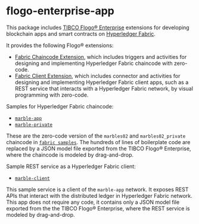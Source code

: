 # flogo-enterprise-app
This package includes [TIBCO Flogo® Enterprise](https://docs.tibco.com/products/tibco-flogo-enterprise-2-4-0) extensions for developing blockchain apps and smart contracts on [Hyperledger Fabric](https://www.hyperledger.org/projects/fabric).

It provides the following Flogo® extensions:
- [Fabric Chaincode Extension](https://github.com/yxuco/flogo-enterprise-app/tree/master/fabric), which includes triggers and activities for designing and implementing Hyperledger Fabric chaincode with zero-code.
- [Fabric Client Extension](https://github.com/yxuco/flogo-enterprise-app/tree/master/fabclient), which includes connector and activities for designing and implementing Hyperledger Fabric client apps, such as a REST service that interacts with a Hyperledger Fabric network, by visual programming with zero-code.

Samples for Hyperledger Fabric chaincode:
- [`marble-app`](https://github.com/yxuco/flogo-enterprise-app/tree/master/marble-app)
- [`marble-private`](https://github.com/yxuco/flogo-enterprise-app/tree/master/marble-private)

These are the zero-code version of the `marbles02` and `marbles02_private` chaincode in [`fabric samples`](https://github.com/hyperledger/fabric-samples/tree/release-1.4/chaincode).  The hundreds of lines of boilerplate code are replaced by a JSON model file exported from the TIBCO Flogo® Enterprise, where the chaincode is modeled by drag-and-drop.

Sample REST service as a Hyperledger Fabric client:
- [`marble-client`](https://github.com/yxuco/flogo-enterprise-app/tree/master/marble-client)

This sample service is a client of the `marble-app` network.  It exposes REST APIs that interact with the distributed ledger in Hyperledger Fabric network.  This app does not require any code, it contains only a JSON model file exported from the the TIBCO Flogo® Enterprise, where the REST service is modeled by drag-and-drop.
